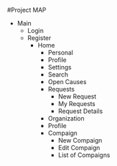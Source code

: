#Project MAP
+ Main 
   - Login
   - Register 
     - Home
       - Personal 
        - Profile
        - Settings
        - Search
        - Open Causes 
        - Requests
            - New Request 
            - My Requests 
            - Request Details
       - Organization
        - Profile
        - Compaign
          - New Compaign
          - Edit Compaign
          - List of Compaigns     